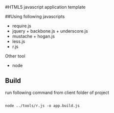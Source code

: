 #HTML5 javascript application template

##Using following javascripts
 * require.js
 * jquery + backbone.js + underscore.js
 * mustache + hogan.js
 * less.js
 * r.js

 Other tool
 * node

## Build
run following command from client folder of project
<pre><code>
node ../tools/r.js -o app.build.js
</code></pre>
